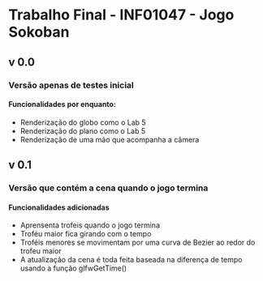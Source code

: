 # Trabalho Final - INF01047 - Jogo Sokoban

## v 0.0
### Versão apenas de testes inicial
#### Funcionalidades por enquanto:
 * Renderização do globo como o Lab 5
 * Renderização do plano como o Lab 5
 * Renderização de uma mão que acompanha a câmera

## v 0.1
### Versão que contém a cena quando o jogo termina
#### Funcionalidades adicionadas
 * Aprensenta trofeis quando o jogo termina
 * Troféu maior fica girando com o tempo
 * Troféis menores se movimentam por uma curva de Bezier ao redor do trofeu maior
 * A atualização da cena é toda feita baseada na diferença de tempo usando a função glfwGetTime()